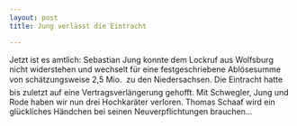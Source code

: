 ```yaml
---
layout: post
title: Jung verlässt die Eintracht

---
```


Jetzt ist es amtlich: Sebastian Jung konnte dem Lockruf aus Wolfsburg nicht widerstehen und wechselt für eine festgeschriebene Ablösesumme von schätzungsweise 2,5 Mio.  zu den Niedersachsen. Die Eintracht hatte bis zuletzt auf eine Vertragsverlängerung gehofft. Mit Schwegler, Jung und Rode haben wir nun drei Hochkaräter verloren. Thomas Schaaf wird ein glückliches Händchen bei seinen Neuverpflichtungen brauchen...


